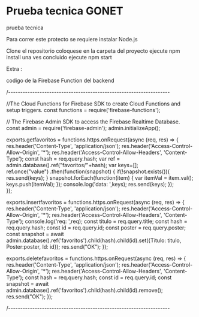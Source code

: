 # Prueba tecnica GONET
prueba tecnica 

Para correr este protecto se requiere instalar Node.js 

Clone el repositorio
coloquese en la carpeta del proyecto
ejecute npm install
una ves concluido ejecute npm start

Extra :

codigo de la Firebase Function del backend 

/-------------------------------------------------------------------


//The Cloud Functions for Firebase SDK to create Cloud Functions and setup triggers.
const functions = require('firebase-functions');



// The Firebase Admin SDK to access the Firebase Realtime Database.
const admin = require('firebase-admin');
admin.initializeApp();



exports.getfavoritos = functions.https.onRequest(async (req, res) => {
    res.header('Content-Type', 'application/json');
    res.header('Access-Control-Allow-Origin', '*');
    res.header('Access-Control-Allow-Headers', 'Content-Type');
    const hash = req.query.hash;
    var ref = admin.database().ref("favoritos/"+hash);
    var keys=[];   
    ref.once("value")
          .then(function(snapshot) {
            if(!snapshot.exists()){
              res.send(keys);
            }
            snapshot.forEach(function(item) {
              var itemVal = item.val();
              keys.push(itemVal);
            });
            console.log('data: ',keys);
            res.send(keys);
        });  
});



exports.insertfavoritos = functions.https.onRequest(async (req, res) => {
  res.header('Content-Type', 'application/json');
  res.header('Access-Control-Allow-Origin', '*');
  res.header('Access-Control-Allow-Headers', 'Content-Type');
    console.log('req: ',req);
    const titulo = req.query.title;
    const hash = req.query.hash;
    const id = req.query.id;
    const poster = req.query.poster;
    const snapshot = await admin.database().ref('favoritos').child(hash).child(id).set({Titulo: titulo, Poster:poster, Id: id});
    res.send("OK");
  });


  exports.deletefavoritos = functions.https.onRequest(async (req, res) => {
    res.header('Content-Type', 'application/json');
    res.header('Access-Control-Allow-Origin', '*');
    res.header('Access-Control-Allow-Headers', 'Content-Type');
    const hash = req.query.hash;
    const id = req.query.id;
    const snapshot = await admin.database().ref('favoritos').child(hash).child(id).remove();
    res.send("OK");
  });



/-------------------------------------------------------------------
